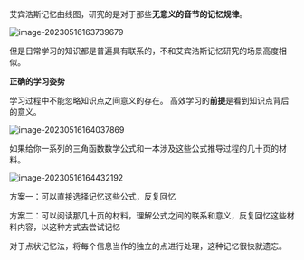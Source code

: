 艾宾浩斯记忆曲线图，研究的是对于那些**无意义的音节的记忆规律**。

![image-20230516163739679](C:/Users/shuyi/Desktop/study-notes/%E5%AD%A6%E4%B9%A0%E6%96%B9%E6%B3%95.images/image-20230516163739679.png)



但是日常学习的知识都是普遍具有联系的，不和艾宾浩斯记忆研究的场景高度相似。



**正确的学习姿势**

学习过程中不能忽略知识点之间意义的存在。
高效学习的**前提**是看到知识点背后的意义。

![image-20230516164037869](C:/Users/shuyi/Desktop/study-notes/%E5%AD%A6%E4%B9%A0%E6%96%B9%E6%B3%95.images/image-20230516164037869.png)



如果给你一系列的三角函数数学公式和一本涉及这些公式推导过程的几十页的材料。

![image-20230516164432192](C:/Users/shuyi/Desktop/study-notes/%E5%AD%A6%E4%B9%A0%E6%96%B9%E6%B3%95.images/image-20230516164432192.png)

方案一：可以直接选择记忆这些公式，反复回忆

方案二：可以阅读那几十页的材料，理解公式之间的联系和意义，反复回忆这些材料内容，以这种方式去尝试记忆

对于点状记忆法，将每个信息当作的独立的点进行处理，这种记忆很快就遗忘。



 

